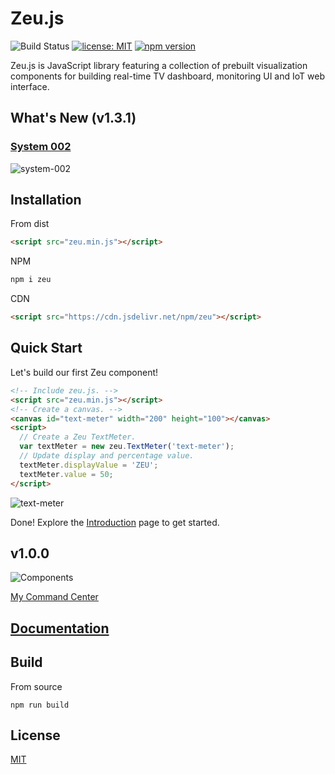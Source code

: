 # Zeu.js

![Build Status](https://travis-ci.org/shzlw/zeu.svg?branch=master)
[![license: MIT](https://img.shields.io/badge/license-MIT-orange.svg)](https://opensource.org/licenses/MIT)
[![npm version](https://img.shields.io/npm/v/zeu.svg)](https://www.npmjs.com/package/zeu)

Zeu.js is JavaScript library featuring a collection of prebuilt visualization components for building real-time TV dashboard, monitoring UI and IoT web interface.

## What's New (v1.3.1)

### [System 002](https://shzlw.github.io/zeu/examples/system-002.html)

![system-002](https://github.com/shzlw/zeu/blob/master/examples/system-002.gif)

## Installation

From dist
```html
<script src="zeu.min.js"></script>
```

NPM
```html
npm i zeu
```

CDN
```html
<script src="https://cdn.jsdelivr.net/npm/zeu"></script>
```

## Quick Start

Let's build our first Zeu component!

```html
<!-- Include zeu.js. -->
<script src="zeu.min.js"></script>
<!-- Create a canvas. -->
<canvas id="text-meter" width="200" height="100"></canvas>
<script>
  // Create a Zeu TextMeter.
  var textMeter = new zeu.TextMeter('text-meter');
  // Update display and percentage value.
  textMeter.displayValue = 'ZEU';
  textMeter.value = 50;
</script>
```

![text-meter](https://github.com/shzlw/zeu/blob/master/examples/text-meter.gif)

Done! Explore the [Introduction](https://shzlw.github.io/zeu/docs/introduction.html) page to get started.

## v1.0.0

![Components](https://github.com/shzlw/zeu/blob/master/examples/my-command-center.v1.0.0.gif)

[My Command Center](https://shzlw.github.io/zeu/examples/my-command-center.html)

## [Documentation](https://shzlw.github.io/zeu/docs/introduction.html)

## Build

From source
```
npm run build
```

## License

[MIT](http://opensource.org/licenses/MIT)